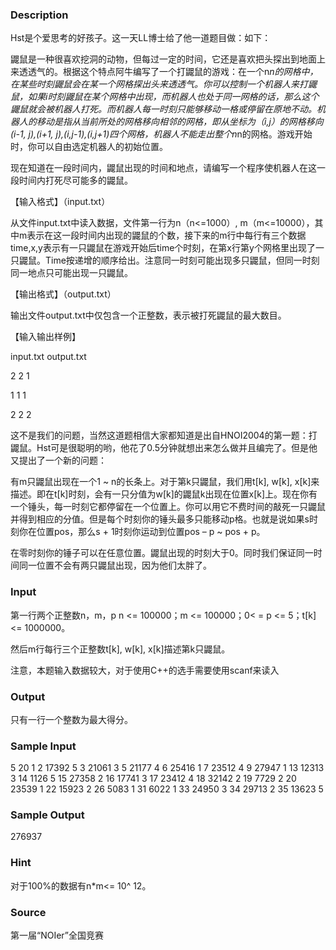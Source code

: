 
### Description
Hst是个爱思考的好孩子。这一天LL博士给了他一道题目做：如下：

鼹鼠是一种很喜欢挖洞的动物，但每过一定的时间，它还是喜欢把头探出到地面上来透透气的。根据这个特点阿牛编写了一个打鼹鼠的游戏：在一个n*n的网格中，在某些时刻鼹鼠会在某一个网格探出头来透透气。你可以控制一个机器人来打鼹鼠，如果i时刻鼹鼠在某个网格中出现，而机器人也处于同一网格的话，那么这个鼹鼠就会被机器人打死。而机器人每一时刻只能够移动一格或停留在原地不动。机器人的移动是指从当前所处的网格移向相邻的网格，即从坐标为（i,j）的网格移向(i-1, j),(i+1, j),(i,j-1),(i,j+1)四个网格，机器人不能走出整个n*n的网格。游戏开始时，你可以自由选定机器人的初始位置。

现在知道在一段时间内，鼹鼠出现的时间和地点，请编写一个程序使机器人在这一段时间内打死尽可能多的鼹鼠。

【输入格式】（input.txt）

从文件input.txt中读入数据，文件第一行为n（n<=1000）, m（m<=10000），其中m表示在这一段时间内出现的鼹鼠的个数，接下来的m行中每行有三个数据time,x,y表示有一只鼹鼠在游戏开始后time个时刻，在第x行第y个网格里出现了一只鼹鼠。Time按递增的顺序给出。注意同一时刻可能出现多只鼹鼠，但同一时刻同一地点只可能出现一只鼹鼠。

【输出格式】（output.txt）

输出文件output.txt中仅包含一个正整数，表示被打死鼹鼠的最大数目。

【输入输出样例】

input.txt   output.txt

2 2 1

1 1 1

2 2 2
 

这不是我们的问题，当然这道题相信大家都知道是出自HNOI2004的第一题：打鼹鼠。Hst可是很聪明的哟，他花了0.5分钟就想出来怎么做并且编完了。但是他又提出了一个新的问题：

有m只鼹鼠出现在一个1 ~ n的长条上。对于第k只鼹鼠，我们用t[k], w[k], x[k]来描述。即在t[k]时刻，会有一只分值为w[k]的鼹鼠k出现在位置x[k]上。现在你有一个锤头，每一时刻它都停留在一个位置上。你可以用它不费时间的敲死一只鼹鼠并得到相应的分值。但是每个时刻你的锤头最多只能移动p格。也就是说如果s时刻你在位置pos，那么s + 1时刻你运动到位置pos – p ~ pos + p。

在零时刻你的锤子可以在任意位置。鼹鼠出现的时刻大于0。同时我们保证同一时间同一位置不会有两只鼹鼠出现，因为他们太胖了。

### Input
第一行两个正整数n，m，p
n <= 100000；m <= 100000；0< = p <= 5；t[k] <= 1000000。

然后m行每行三个正整数t[k], w[k], x[k]描述第k只鼹鼠。

注意，本题输入数据较大，对于使用C++的选手需要使用scanf来读入

### Output
只有一行一个整数为最大得分。
### Sample Input
5 20 1
2 17392 5
3 21061 3
5 21177 4
6 25416 1
7 23512 4
9 27947 1
13 12313 3
14 1126 5
15 27358 2
16 17741 3
17 23412 4
18 32142 2
19 7729 2
20 23539 1
22 15923 2
26 5083 1
31 6022 1
33 24950 3
34 29713 2
35 13623 5

### Sample Output
276937
### Hint
对于100%的数据有n*m<= 10^ 12。



### Source
第一届“NOIer”全国竞赛